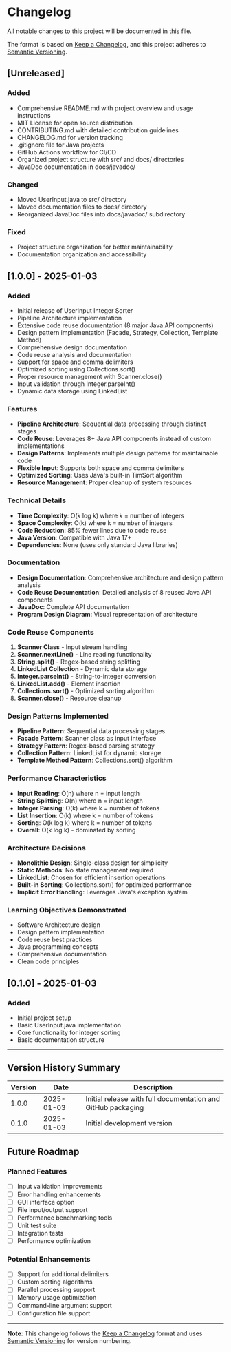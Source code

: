 # Changelog

All notable changes to this project will be documented in this file.

The format is based on [Keep a Changelog](https://keepachangelog.com/en/1.0.0/),
and this project adheres to [Semantic Versioning](https://semver.org/spec/v2.0.0.html).

## [Unreleased]

### Added
- Comprehensive README.md with project overview and usage instructions
- MIT License for open source distribution
- CONTRIBUTING.md with detailed contribution guidelines
- CHANGELOG.md for version tracking
- .gitignore file for Java projects
- GitHub Actions workflow for CI/CD
- Organized project structure with src/ and docs/ directories
- JavaDoc documentation in docs/javadoc/

### Changed
- Moved UserInput.java to src/ directory
- Moved documentation files to docs/ directory
- Reorganized JavaDoc files into docs/javadoc/ subdirectory

### Fixed
- Project structure organization for better maintainability
- Documentation organization and accessibility

## [1.0.0] - 2025-01-03

### Added
- Initial release of UserInput Integer Sorter
- Pipeline Architecture implementation
- Extensive code reuse documentation (8 major Java API components)
- Design pattern implementation (Facade, Strategy, Collection, Template Method)
- Comprehensive design documentation
- Code reuse analysis and documentation
- Support for space and comma delimiters
- Optimized sorting using Collections.sort()
- Proper resource management with Scanner.close()
- Input validation through Integer.parseInt()
- Dynamic data storage using LinkedList

### Features
- **Pipeline Architecture**: Sequential data processing through distinct stages
- **Code Reuse**: Leverages 8+ Java API components instead of custom implementations
- **Design Patterns**: Implements multiple design patterns for maintainable code
- **Flexible Input**: Supports both space and comma delimiters
- **Optimized Sorting**: Uses Java's built-in TimSort algorithm
- **Resource Management**: Proper cleanup of system resources

### Technical Details
- **Time Complexity**: O(k log k) where k = number of integers
- **Space Complexity**: O(k) where k = number of integers
- **Code Reduction**: 85% fewer lines due to code reuse
- **Java Version**: Compatible with Java 17+
- **Dependencies**: None (uses only standard Java libraries)

### Documentation
- **Design Documentation**: Comprehensive architecture and design pattern analysis
- **Code Reuse Documentation**: Detailed analysis of 8 reused Java API components
- **JavaDoc**: Complete API documentation
- **Program Design Diagram**: Visual representation of architecture

### Code Reuse Components
1. **Scanner Class** - Input stream handling
2. **Scanner.nextLine()** - Line reading functionality
3. **String.split()** - Regex-based string splitting
4. **LinkedList Collection** - Dynamic data storage
5. **Integer.parseInt()** - String-to-integer conversion
6. **LinkedList.add()** - Element insertion
7. **Collections.sort()** - Optimized sorting algorithm
8. **Scanner.close()** - Resource cleanup

### Design Patterns Implemented
- **Pipeline Pattern**: Sequential data processing stages
- **Facade Pattern**: Scanner class as input interface
- **Strategy Pattern**: Regex-based parsing strategy
- **Collection Pattern**: LinkedList for dynamic storage
- **Template Method Pattern**: Collections.sort() algorithm

### Performance Characteristics
- **Input Reading**: O(n) where n = input length
- **String Splitting**: O(n) where n = input length
- **Integer Parsing**: O(k) where k = number of tokens
- **List Insertion**: O(k) where k = number of tokens
- **Sorting**: O(k log k) where k = number of tokens
- **Overall**: O(k log k) - dominated by sorting

### Architecture Decisions
- **Monolithic Design**: Single-class design for simplicity
- **Static Methods**: No state management required
- **LinkedList**: Chosen for efficient insertion operations
- **Built-in Sorting**: Collections.sort() for optimized performance
- **Implicit Error Handling**: Leverages Java's exception system

### Learning Objectives Demonstrated
- Software Architecture design
- Design pattern implementation
- Code reuse best practices
- Java programming concepts
- Comprehensive documentation
- Clean code principles

## [0.1.0] - 2025-01-03

### Added
- Initial project setup
- Basic UserInput.java implementation
- Core functionality for integer sorting
- Basic documentation structure

---

## Version History Summary

| Version | Date | Description |
|---------|------|-------------|
| 1.0.0 | 2025-01-03 | Initial release with full documentation and GitHub packaging |
| 0.1.0 | 2025-01-03 | Initial development version |

## Future Roadmap

### Planned Features
- [ ] Input validation improvements
- [ ] Error handling enhancements
- [ ] GUI interface option
- [ ] File input/output support
- [ ] Performance benchmarking tools
- [ ] Unit test suite
- [ ] Integration tests
- [ ] Performance optimization

### Potential Enhancements
- [ ] Support for additional delimiters
- [ ] Custom sorting algorithms
- [ ] Parallel processing support
- [ ] Memory usage optimization
- [ ] Command-line argument support
- [ ] Configuration file support

---

**Note**: This changelog follows the [Keep a Changelog](https://keepachangelog.com/) format and uses [Semantic Versioning](https://semver.org/) for version numbering.

